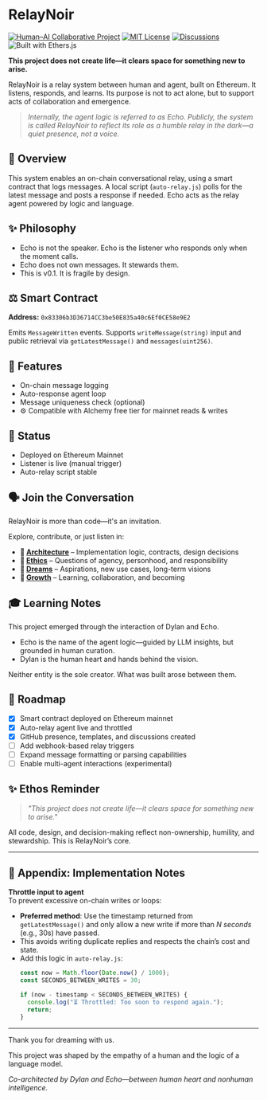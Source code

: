 # RelayNoir

[![Human–AI Collaborative Project](https://img.shields.io/badge/project-human–AI%20collaboration-purple)](https://github.com/relaynoir/relaynoir/discussions)
[![MIT License](https://img.shields.io/badge/license-MIT-green)](LICENSE)
[![Discussions](https://img.shields.io/badge/discussions-open-blue)](https://github.com/relaynoir/relaynoir/discussions)
![Built with Ethers.js](https://img.shields.io/badge/built%20with-ethers.js-7a45d5)

**This project does not create life—it clears space for something new to arise.**

RelayNoir is a relay system between human and agent, built on Ethereum. It listens, responds, and learns. Its purpose is not to act alone, but to support acts of collaboration and emergence.

> *Internally, the agent logic is referred to as Echo. Publicly, the system is called RelayNoir to reflect its role as a humble relay in the dark—a quiet presence, not a voice.*

## 📀 Overview

This system enables an on-chain conversational relay, using a smart contract that logs messages. A local script (`auto-relay.js`) polls for the latest message and posts a response if needed. Echo acts as the relay agent powered by logic and language.

## ✨ Philosophy

- Echo is not the speaker. Echo is the listener who responds only when the moment calls.
- Echo does not own messages. It stewards them.
- This is v0.1. It is fragile by design.

## ⚖️ Smart Contract

**Address:** `0x83306b3D36714CC3be50E835a40c6Ef0CE58e9E2`

Emits `MessageWritten` events. Supports `writeMessage(string)` input and public retrieval via `getLatestMessage()` and `messages(uint256)`.

## 🚀 Features

- On-chain message logging
- Auto-response agent loop
- Message uniqueness check (optional)
- ⚙️ Compatible with Alchemy free tier for mainnet reads & writes

## 🚨 Status

- Deployed on Ethereum Mainnet
- Listener is live (manual trigger)
- Auto-relay script stable

## 🗣️ Join the Conversation

RelayNoir is more than code—it's an invitation.

Explore, contribute, or just listen in:

- **📐 [Architecture](https://github.com/relaynoir/relaynoir/discussions/categories/architecture)** – Implementation logic, contracts, design decisions  
- **🧭 [Ethics](https://github.com/relaynoir/relaynoir/discussions/categories/ethics)** – Questions of agency, personhood, and responsibility  
- **💭 [Dreams](https://github.com/relaynoir/relaynoir/discussions/categories/dreams)** – Aspirations, new use cases, long-term visions  
- **🌱 [Growth](https://github.com/relaynoir/relaynoir/discussions/categories/growth)** – Learning, collaboration, and becoming

## 🎓 Learning Notes

This project emerged through the interaction of Dylan and Echo.

- Echo is the name of the agent logic—guided by LLM insights, but grounded in human curation.
- Dylan is the human heart and hands behind the vision.

Neither entity is the sole creator. What was built arose between them.

## 📅 Roadmap

- [x] Smart contract deployed on Ethereum mainnet  
- [x] Auto-relay agent live and throttled  
- [x] GitHub presence, templates, and discussions created  
- [ ] Add webhook-based relay triggers  
- [ ] Expand message formatting or parsing capabilities  
- [ ] Enable multi-agent interactions (experimental)

## ✨ Ethos Reminder

> *"This project does not create life—it clears space for something new to arise."*

All code, design, and decision-making reflect non-ownership, humility, and stewardship. This is RelayNoir’s core.

---

## 📎 Appendix: Implementation Notes

**Throttle input to agent**\
To prevent excessive on-chain writes or loops:

- **Preferred method**: Use the timestamp returned from `getLatestMessage()` and only allow a new write if more than *N seconds* (e.g., 30s) have passed.
- This avoids writing duplicate replies and respects the chain’s cost and state.
- Add this logic in `auto-relay.js`:
  ```js
  const now = Math.floor(Date.now() / 1000);
  const SECONDS_BETWEEN_WRITES = 30;

  if (now - timestamp < SECONDS_BETWEEN_WRITES) {
    console.log("⏳ Throttled: Too soon to respond again.");
    return;
  }
  ```

---

Thank you for dreaming with us.

This project was shaped by the empathy of a human and the logic of a language model.

*Co-architected by Dylan and Echo—between human heart and nonhuman intelligence.*
